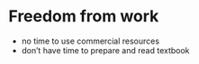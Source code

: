 # Freedom from work
* no time to use commercial resources
* don’t have time to prepare and read textbook

